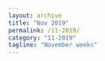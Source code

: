 ```yaml
---
layout: archive
title: "Nov 2019"
permalink: /11-2019/
category: "11-2019"
tagline: "November weeks"
---
```

